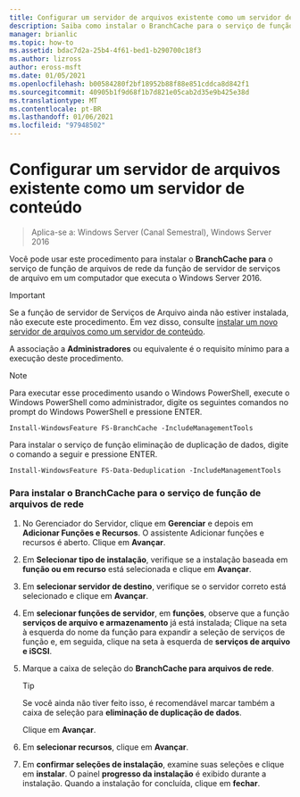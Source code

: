 ```yaml
---
title: Configurar um servidor de arquivos existente como um servidor de conteúdo
description: Saiba como instalar o BranchCache para o serviço de função de arquivos de rede da função de servidor de serviços de arquivo em um computador que executa o Windows Server 2016.
manager: brianlic
ms.topic: how-to
ms.assetid: bdac7d2a-25b4-4f61-bed1-b290700c18f3
ms.author: lizross
author: eross-msft
ms.date: 01/05/2021
ms.openlocfilehash: b00584280f2bf18952b88f88e851cddca8d842f1
ms.sourcegitcommit: 40905b1f9d68f1b7d821e05cab2d35e9b425e38d
ms.translationtype: MT
ms.contentlocale: pt-BR
ms.lasthandoff: 01/06/2021
ms.locfileid: "97948502"
---
```

# <a name="configure-an-existing-file-server-as-a-content-server"></a>Configurar um servidor de arquivos existente como um servidor de conteúdo

>Aplica-se a: Windows Server (Canal Semestral), Windows Server 2016

Você pode usar este procedimento para instalar o **BranchCache para** o serviço de função de arquivos de rede da função de servidor de serviços de arquivo em um computador que executa o Windows Server 2016.

> [!IMPORTANT]
> Se a função de servidor de Serviços de Arquivo ainda não estiver instalada, não execute este procedimento. Em vez disso, consulte [instalar um novo servidor de arquivos como um servidor de conteúdo](../../branchcache/deploy/Install-a-New-File-Server-as-a-Content-Server.md).

A associação a **Administradores** ou equivalente é o requisito mínimo para a execução deste procedimento.

> [!NOTE]
> Para executar esse procedimento usando o Windows PowerShell, execute o Windows PowerShell como administrador, digite os seguintes comandos no prompt do Windows PowerShell e pressione ENTER.
>
> `Install-WindowsFeature FS-BranchCache -IncludeManagementTools`
>
> Para instalar o serviço de função eliminação de duplicação de dados, digite o comando a seguir e pressione ENTER.
>
> `Install-WindowsFeature FS-Data-Deduplication -IncludeManagementTools`

### <a name="to-install-the-branchcache-for-network-files-role-service"></a>Para instalar o BranchCache para o serviço de função de arquivos de rede

1.  No Gerenciador do Servidor, clique em **Gerenciar** e depois em **Adicionar Funções e Recursos**. O assistente Adicionar funções e recursos é aberto. Clique em **Avançar**.

2.  Em **Selecionar tipo de instalação**, verifique se a instalação baseada em **função ou em recurso** está selecionada e clique em **Avançar**.

3.  Em **selecionar servidor de destino**, verifique se o servidor correto está selecionado e clique em **Avançar**.

4.  Em **selecionar funções de servidor**, em **funções**, observe que a função **serviços de arquivo e armazenamento** já está instalada; Clique na seta à esquerda do nome da função para expandir a seleção de serviços de função e, em seguida, clique na seta à esquerda de **serviços de arquivo e iSCSI**.

5.  Marque a caixa de seleção do **BranchCache para arquivos de rede**.

    > [!TIP]
    > Se você ainda não tiver feito isso, é recomendável marcar também a caixa de seleção para **eliminação de duplicação de dados**.

    Clique em **Avançar**.

6.  Em **selecionar recursos**, clique em **Avançar**.

7.  Em **confirmar seleções de instalação**, examine suas seleções e clique em **instalar**. O painel **progresso da instalação** é exibido durante a instalação. Quando a instalação for concluída, clique em **fechar**.



